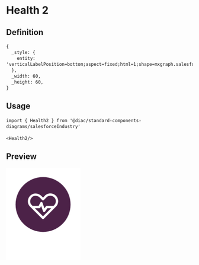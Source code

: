 # Health 2

## Definition

```
{
  _style: { 
    entity: 'verticalLabelPosition=bottom;aspect=fixed;html=1;shape=mxgraph.salesforce.health2;',
  },
  _width: 60,
  _height: 60,
}
```

## Usage

```
import { Health2 } from '@diac/standard-components-diagrams/salesforceIndustry'

<Health2/>
```

## Preview

<img src="./health-2.png" width="200"/>
